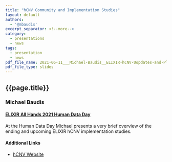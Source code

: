 ```yaml
---
title: "hCNV Community and Implementation Studies"
layout: default
authors:
  - '@mbaudis'
excerpt_separator: <!--more-->
category:
  - presentations
  - news
tags:
  - presentation
  - news
pdf_file_name: 2021-06-11___Michael-Baudis__ELIXIR-hCNV-Uopdates-and-Plans__ELIXIR-Human-Data-Day.pdf
pdf_file_type: slides
---
```


## {{page.title}}
### Michael Baudis
#### [ELIXIR All Hands 2021 Human Data Day](https://elixirallhands.eventscase.com/EN/meeting)

At the Human Data Day Michael presents a very brief overview of the ending and
upcoming ELIXIR hCNV implementation studies.

<!--more-->

#### Additional Links

* [hCNV Website](https://hcnv.github.io)
